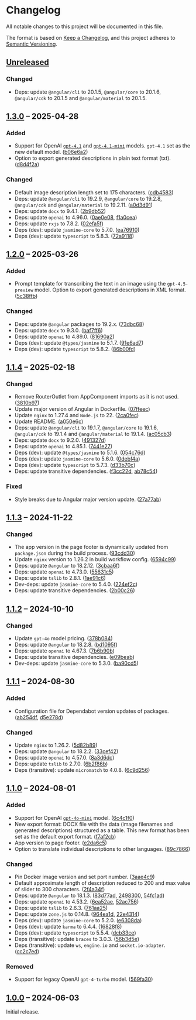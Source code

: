 # Changelog

All notable changes to this project will be documented in this file.

The format is based on [Keep a Changelog](https://keepachangelog.com/), and this project adheres to [Semantic Versioning](https://semver.org/spec/v2.0.0.html).



## [Unreleased]

### Changed

- Deps: update `@angular/cli` to 20.1.5, `@angular/core` to 20.1.6, `@angular/cdk` to 20.1.5 and `@angular/material` to 20.1.5.



## [1.3.0] – 2025-04-28

### Added

- Support for OpenAI [`gpt-4.1`](https://platform.openai.com/docs/models/gpt-4.1) and [`gpt-4.1-mini`](https://platform.openai.com/docs/models/gpt-4.1-mini) models. `gpt-4.1` set as the new default model. ([b06e6a2](https://github.com/slsfi/abbi-ng-ai-image-descriptor/commit/b06e6a2f01a0301744131917fdc40399efbec8e6))
- Option to export generated descriptions in plain text format (txt). ([d8d4f2a](https://github.com/slsfi/abbi-ng-ai-image-descriptor/commit/d8d4f2a05af41b7c0b33d0bd5ed3735d5dc7651f))

### Changed

- Default image description length set to 175 characters. ([cdb4583](https://github.com/slsfi/abbi-ng-ai-image-descriptor/commit/cdb458325136f207c46b1dbfa67632f19dcf4f19))
- Deps: update `@angular/cli` to 19.2.9, `@angular/core` to 19.2.8, `@angular/cdk` and `@angular/material` to 19.2.11. ([a0d3d91](https://github.com/slsfi/abbi-ng-ai-image-descriptor/commit/a0d3d9156ff81e5452daa9e7d7af1798ab618986))
- Deps: update `docx` to 9.4.1. ([2b9db52](https://github.com/slsfi/abbi-ng-ai-image-descriptor/commit/2b9db5296b5335d1a2c74a5f1d4c9d9175bd2564))
- Deps: update `openai` to 4.96.0. ([0ae0e08](https://github.com/slsfi/abbi-ng-ai-image-descriptor/commit/0ae0e083342dec150131150848c9a1572feab882), [f1a0cea](https://github.com/slsfi/abbi-ng-ai-image-descriptor/commit/f1a0cead0db9987b948e23ad9689c3550ed7b24e))
- Deps: update `rxjs` to 7.8.2. ([02efa5f](https://github.com/slsfi/abbi-ng-ai-image-descriptor/commit/02efa5f28e0278e0a453cc08415e4f9ff27289a9))
- Deps (dev): update `jasmine-core` to 5.7.0. ([ea76910](https://github.com/slsfi/abbi-ng-ai-image-descriptor/commit/ea7691066bf0cdfb770b60ab8771d65f60bae35a))
- Deps (dev): update `typescript` to 5.8.3. ([72a9118](https://github.com/slsfi/abbi-ng-ai-image-descriptor/commit/72a911831c3b10f435aaa2069d0d05d41f4f1fa8))



## [1.2.0] – 2025-03-26

### Added

- Prompt template for transcribing the text in an image using the `gpt-4.5-preview` model. Option to export generated descriptions in XML format. ([5c38ffb](https://github.com/slsfi/abbi-ng-ai-image-descriptor/commit/5c38ffbdbab8a0bc3e4a3d724004aee05f43d15b))

### Changed

- Deps: update `@angular` packages to 19.2.x. ([73dbc68](https://github.com/slsfi/abbi-ng-ai-image-descriptor/commit/73dbc687ef2004a28fe6979a61e0c5cd590ff93e))
- Deps: update `docx` to 9.3.0. ([baf7ff6](https://github.com/slsfi/abbi-ng-ai-image-descriptor/commit/baf7ff6a69472fc93acb49d4f109cb50c3a1c267))
- Deps: update `openai` to 4.89.0. ([81690a2](https://github.com/slsfi/abbi-ng-ai-image-descriptor/commit/81690a2a25784d9ebdb73418fe19f46a02409a03))
- Deps (dev): update `@types/jasmine` to 5.1.7. ([91e6ad7](https://github.com/slsfi/abbi-ng-ai-image-descriptor/commit/91e6ad7c85d5cbe88d19c8270edaa3278aa5ea55))
- Deps (dev): update `typescript` to 5.8.2. ([86b00fd](https://github.com/slsfi/abbi-ng-ai-image-descriptor/commit/86b00fdc104412d593df3625119d17a8cd9861eb))



## [1.1.4] – 2025-02-18

### Changed

- Remove RouterOutlet from AppComponent imports as it is not used. ([3810b97](https://github.com/slsfi/abbi-ng-ai-image-descriptor/commit/3810b971f98cb7c41e3ff3a53b8782d9c8dadd7f))
- Update major version of Angular in Dockerfile. ([07ffeec](https://github.com/slsfi/abbi-ng-ai-image-descriptor/commit/07ffeec3202d0b46b4b94b5b5bf520d3cafd71af))
- Update `nginx` to 1.27.4 and `Node.js` to 22. ([2ca0fec](https://github.com/slsfi/abbi-ng-ai-image-descriptor/commit/2ca0fec36a704f0a141b213a99ed1dfc49dc8694))
- Update README. ([a050e6c](https://github.com/slsfi/abbi-ng-ai-image-descriptor/commit/a050e6cab7d59a9b3ef58170723992c931a7340c))
- Deps: update `@angular/cli` to 19.1.7, `@angular/core` to 19.1.6, `@angular/cdk` to 19.1.4 and `@angular/material` to 19.1.4. ([ac05cb3](https://github.com/slsfi/abbi-ng-ai-image-descriptor/commit/ac05cb3c63c3143795a3109186408533b106b010))
- Deps: update `docx` to 9.2.0. ([491327d](https://github.com/slsfi/abbi-ng-ai-image-descriptor/commit/491327db682419247c3ef5c2290772108c99e937))
- Deps: update `openai` to 4.85.1. ([7441e27](https://github.com/slsfi/abbi-ng-ai-image-descriptor/commit/7441e271461cc2313e3c8baf3ca20e137c01a5b0))
- Deps (dev): update `@types/jasmine` to 5.1.6. ([054c76d](https://github.com/slsfi/abbi-ng-ai-image-descriptor/commit/054c76dee7d4216dba616cc35e56fbac740d1624))
- Deps (dev): update `jasmine-core` to 5.6.0. ([0debf4a](https://github.com/slsfi/abbi-ng-ai-image-descriptor/commit/0debf4a5ebfd3f1df6e3778debd4b6d0be25fc0f))
- Deps (dev): update `typescript` to 5.7.3. ([d33b70c](https://github.com/slsfi/abbi-ng-ai-image-descriptor/commit/d33b70ce566b5bfede0360df3ef5727f5cfac21c))
- Deps: update transitive dependencies. ([f3cc22d](https://github.com/slsfi/abbi-ng-ai-image-descriptor/commit/f3cc22da1b71fed4ba62054753c22a022560b236), [ab78c54](https://github.com/slsfi/abbi-ng-ai-image-descriptor/commit/ab78c54c5c9636f72c203dd406e378dd69dc0811))

### Fixed

- Style breaks due to Angular major version update. ([27a77ab](https://github.com/slsfi/abbi-ng-ai-image-descriptor/commit/27a77ab2ef3c83ddaf33898ceba724ea84a93ccf))



## [1.1.3] – 2024-11-22

### Changed

- The app version in the page footer is dynamically updated from `package.json` during the build process. ([93cdd30](https://github.com/slsfi/abbi-ng-ai-image-descriptor/commit/93cdd30258c0c411f240107d630576716bd211d2))
- Update `nginx` version to 1.26.2 in build workflow config. ([6594c99](https://github.com/slsfi/abbi-ng-ai-image-descriptor/commit/6594c9938b82636532ebf7f88a7f59dfdae78f39))
- Deps: update `@angular` to 18.2.12. ([3cbaa6f](https://github.com/slsfi/abbi-ng-ai-image-descriptor/commit/3cbaa6f94619147b6f9f9306a41543da39c7016e))
- Deps: update `openai` to 4.73.0. ([55631c5](https://github.com/slsfi/abbi-ng-ai-image-descriptor/commit/55631c56ef30ee6a516b07e1c71d0768d3777247))
- Deps: update `tslib` to 2.8.1. ([1ae91c6](https://github.com/slsfi/abbi-ng-ai-image-descriptor/commit/1ae91c64e48251b80d09c2a6c2194adb68d9f708))
- Dev-deps: update `jasmine-core` to 5.4.0. ([224ef2c](https://github.com/slsfi/abbi-ng-ai-image-descriptor/commit/224ef2cafa37e71a576c333ea51e702c4a5253aa))
- Deps: update transitive dependencies. ([2b00c26](https://github.com/slsfi/abbi-ng-ai-image-descriptor/commit/2b00c26b358ba53f503f853fafd2183026838884))



## [1.1.2] – 2024-10-10

### Changed

- Update `gpt-4o` model pricing. ([378b084](https://github.com/slsfi/abbi-ng-ai-image-descriptor/commit/378b0840783627ad1f604c23644658e5ddd36663))
- Deps: update `@angular` to 18.2.8. ([bd1095f](https://github.com/slsfi/abbi-ng-ai-image-descriptor/commit/bd1095fa4e537ca1f54cad83da537f4029b61081))
- Deps: update `openai` to 4.67.3. ([7b6b90b](https://github.com/slsfi/abbi-ng-ai-image-descriptor/commit/7b6b90b13b6e2b953878d54dc35c9e4687a95f60))
- Deps: update transitive dependencies. ([e09beab](https://github.com/slsfi/abbi-ng-ai-image-descriptor/commit/e09beab159251ebb01e497a45dceb60aa330be4f))
- Dev-deps: update `jasmine-core` to 5.3.0. ([ba90cd5](https://github.com/slsfi/abbi-ng-ai-image-descriptor/commit/ba90cd5c65f6230dfb997b064e26631f761c5bf6))



## [1.1.1] – 2024-08-30

### Added

- Configuration file for Dependabot version updates of packages. ([ab254df](https://github.com/slsfi/abbi-ng-ai-image-descriptor/commit/ab254dff55c162b3484ce0ae080fdc20331fbd63), [d5e278d](https://github.com/slsfi/abbi-ng-ai-image-descriptor/commit/d5e278dca87e15fe1d65be24526dd0ae096cd121))

### Changed

- Update `nginx` to 1.26.2. ([5d82b89](https://github.com/slsfi/abbi-ng-ai-image-descriptor/commit/5d82b89a0cc16c3c0c9f1df4b1023788d5a011c2))
- Deps: update `@angular` to 18.2.2. ([33cef42](https://github.com/slsfi/abbi-ng-ai-image-descriptor/commit/33cef42070c686d585cf304b5bbf156953cc709c))
- Deps: update `openai` to 4.57.0. ([8a3d6dc](https://github.com/slsfi/abbi-ng-ai-image-descriptor/commit/8a3d6dce630e914900d88bb946b01c9d82dbe0aa))
- Deps: update `tslib` to 2.7.0. ([6b2f86b](https://github.com/slsfi/abbi-ng-ai-image-descriptor/commit/6b2f86b064b15ba7a23b4e30a6e0768e3d23b371))
- Deps (transitive): update `micromatch` to 4.0.8. ([6c9d256](https://github.com/slsfi/abbi-ng-ai-image-descriptor/commit/6c9d2560e188d9aa67f0dc9a87b6383a536e20fd))



## [1.1.0] – 2024-08-01

### Added

- Support for OpenAI [`gpt-4o-mini`](https://platform.openai.com/docs/models/gpt-4o-mini) model. ([6c4c1f0](https://github.com/slsfi/abbi-ng-ai-image-descriptor/commit/6c4c1f0478c018808e21abcbf633f222e40b68f4))
- New export format: DOCX file with the data (image filenames and generated descriptions) structured as a table. This new format has been set as the default export format. ([f7af2cb](https://github.com/slsfi/abbi-ng-ai-image-descriptor/commit/f7af2cb5ac78705cd4acba27e06316de3e27fe4a))
- App version to page footer. ([e2da6c5](https://github.com/slsfi/abbi-ng-ai-image-descriptor/commit/e2da6c5381207bbf0d859fc09315aa5c8d9ac398))
- Option to translate individual descriptions to other languages. ([89c7866](https://github.com/slsfi/abbi-ng-ai-image-descriptor/commit/89c7866c52ad9e557d94c1e56d2dbd36a8b1f49d))

### Changed

- Pin Docker image version and set port number. ([3aae4c9](https://github.com/slsfi/abbi-ng-ai-image-descriptor/commit/3aae4c94f79a6fd48f33684b38d90e0889bc99d0))
- Default approximate length of description reduced to 200 and max value of slider to 300 characters. ([2f4a34f](https://github.com/slsfi/abbi-ng-ai-image-descriptor/commit/2f4a34f6183142909287131c7e9fd77db402e69f))
- Deps: update `@angular` to 18.1.3. ([83d77ad](https://github.com/slsfi/abbi-ng-ai-image-descriptor/commit/83d77adfe46bcaa233f34d75dc0369b553737148), [2498300](https://github.com/slsfi/abbi-ng-ai-image-descriptor/commit/2498300655d458e7ee429adfa9d24d8379dcadc6), [54fc1ad](https://github.com/slsfi/abbi-ng-ai-image-descriptor/commit/54fc1ad63d0f6c1b2a9fb109aa3010888940f551))
- Deps: update `openai` to 4.53.2. ([6ea52ae](https://github.com/slsfi/abbi-ng-ai-image-descriptor/commit/6ea52ae4605f24b0391ba009f052dc7add5cba84), [52ac756](https://github.com/slsfi/abbi-ng-ai-image-descriptor/commit/52ac75643437a070074d7f2b7fab6ff7d759c121))
- Deps: update `tslib` to 2.6.3. ([761aa25](https://github.com/slsfi/abbi-ng-ai-image-descriptor/commit/761aa252bab2e6e1952ba6ae3c1b99585871d213))
- Deps: update `zone.js` to 0.14.8. ([964ea1d](https://github.com/slsfi/abbi-ng-ai-image-descriptor/commit/964ea1d61c6f39eec6257e8aa3b014b277d07dc5), [22e4314](https://github.com/slsfi/abbi-ng-ai-image-descriptor/commit/22e4314321d666d07a61403974dfa34da2316515))
- Deps (dev): update `jasmine-core` to 5.2.0. ([e6308da](https://github.com/slsfi/abbi-ng-ai-image-descriptor/commit/e6308da4cea5ce490f5b3062876177282a9607ad))
- Deps (dev): update `karma` to 6.4.4. ([16828f8](https://github.com/slsfi/abbi-ng-ai-image-descriptor/commit/16828f87fd853790e4dbb0d0eacad07359aa3b42))
- Deps (dev): update `typescript` to 5.5.4. ([dcb33ce](https://github.com/slsfi/abbi-ng-ai-image-descriptor/commit/dcb33cef8961e386851b3029093a01bf49565e1f))
- Deps (transitive): update `braces` to 3.0.3. ([56b3d5e](https://github.com/slsfi/abbi-ng-ai-image-descriptor/commit/56b3d5e7f1832711ab9c28954867def5f1855e86))
- Deps (transitive): update `ws`, `engine.io` and `socket.io-adapter`. ([cc2c7ed](https://github.com/slsfi/abbi-ng-ai-image-descriptor/commit/cc2c7edacf89058e30255e19376d4695deb84ab9))

### Removed

- Support for legacy OpenAI `gpt-4-turbo` model. ([569fa30](https://github.com/slsfi/abbi-ng-ai-image-descriptor/commit/569fa3053630052f94269dc25285478ec8b64d85))



## [1.0.0] – 2024-06-03

Initial release.



[unreleased]: https://github.com/slsfi/abbi-ng-ai-image-descriptor/compare/1.3.0...HEAD
[1.3.0]: https://github.com/slsfi/abbi-ng-ai-image-descriptor/compare/1.2.0...1.3.0
[1.2.0]: https://github.com/slsfi/abbi-ng-ai-image-descriptor/compare/1.1.4...1.2.0
[1.1.4]: https://github.com/slsfi/abbi-ng-ai-image-descriptor/compare/1.1.3...1.1.4
[1.1.3]: https://github.com/slsfi/abbi-ng-ai-image-descriptor/compare/1.1.2...1.1.3
[1.1.2]: https://github.com/slsfi/abbi-ng-ai-image-descriptor/compare/1.1.1...1.1.2
[1.1.1]: https://github.com/slsfi/abbi-ng-ai-image-descriptor/compare/1.1.0...1.1.1
[1.1.0]: https://github.com/slsfi/abbi-ng-ai-image-descriptor/compare/1.0.0...1.1.0
[1.0.0]: https://github.com/slsfi/abbi-ng-ai-image-descriptor/releases/tag/1.0.0
